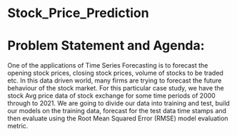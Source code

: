 # Stock_Price_Prediction
# Problem Statement and Agenda:

One of the applications of Time Series Forecasting is to forecast the opening stock prices, closing stock prices, volume of stocks to be traded etc. In this data driven world, many firms are trying to forecast the future behaviour of the stock market. For this particular case study, we have the stock Avg price data of stock exchange for some time periods of 2000 through to 2021. We are going to divide our data into training and test, build our models on the training data, forecast for the test data time stamps and then evaluate using the Root Mean Squared Error (RMSE) model evaluation metric.
